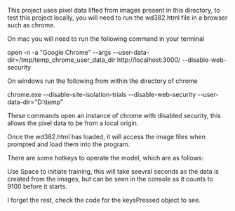 
This project uses pixel data lifted from images present in this directory, 
to test this project locally, you will need to run the wd382.html file in a browser such as chrome.

On mac you will need to run the following command in your terminal 

open -n -a "Google Chrome" --args --user-data-dir=/tmp/temp_chrome_user_data_dir http://localhost:3000/ --disable-web-security 

On windows run the following from within the directory of chrome

chrome.exe  --disable-site-isolation-trials --disable-web-security --user-data-dir="D:\temp"

These commands open an instance of chrome with disabled security, this allows the pixel data to be from a local origin. 

Once the wd382.html has loaded, it will access the image files when prompted and load them into the program. 


There are some hotkeys to operate the model, which are as follows:

Use Space to initiate training, this will take seevral seconds as the data is created from the images, but can be seen in the console as it counts to 9100 before it starts.

I forget the rest, check the code for the keysPressed object to see. 

